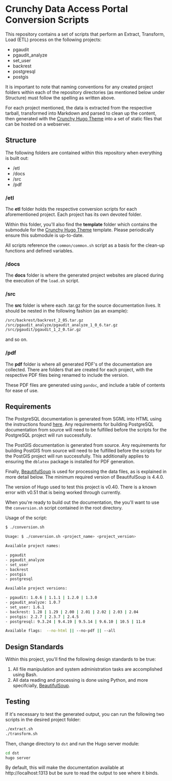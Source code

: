 # Crunchy Data Access Portal Conversion Scripts

This repository contains a set of scripts that perform an Extract, Transform, Load (ETL) process
on the following projects:

* pgaudit
* pgaudit_analyze
* set_user
* backrest
* postgresql
* postgis

It is important to note that naming conventions for any created project folders within each of the
repository directories (as mentioned below under Structure) must follow the spelling as written above.

For each project mentioned, the data is extracted from the respective tarball, transformed into
Markdown and parsed to clean up the content, then generated with the
[Crunchy Hugo Theme](https://github.com/CrunchyData/crunchy-hugo-theme) into a set of static
files that can be hosted on a webserver.

## Structure

The following folders are contained within this repository when everything is built out:

* /etl
* /docs
* /src
* /pdf

### /etl

The **etl** folder holds the respective conversion scripts for each aforementioned project. Each
project has its own devoted folder.

Within this folder, you'll also find the **template** folder which contains the submodule for the
[Crunchy Hugo Theme](https://github.com/CrunchyData/crunchy-hugo-theme) template. Please periodically
ensure this submodule is up-to-date.

All scripts reference the `common/common.sh` script as a basis for the clean-up functions and defined
variables.

### /docs

The **docs** folder is where the generated project websites are placed during the execution of the
`load.sh` script.

### /src

The **src** folder is where each .tar.gz for the source documentation lives. It should be nested in
the following fashion (as an example):

```sh
/src/backrest/backrest_2_05.tar.gz
/src/pgaudit_analyze/pgaudit_analyze_1_0_6.tar.gz
/src/pgaudit/pgaudit_1_2_0.tar.gz
```

and so on.

### /pdf

The **pdf** folder is where all generated PDF's of the documentation are collected. There are folders
that are created for each project, with the respective PDF files being renamed to include the version.

These PDF files are generated using `pandoc`, and include a table of contents for ease of use.

## Requirements

The PostgreSQL documentation is generated from SGML into HTML using the instructions
found [here](https://www.postgresql.org/docs/current/static/docguide.html). Any requirements for
building PostgreSQL documentation from source will need to be fulfilled before the scripts for the
PostgreSQL project will run successfully.

The PostGIS documentation is generated from source. Any requirements for building PostGIS from source 
will need to be fulfilled before the scripts for the PostGIS project will run successfully. This 
additionally applies to ensuring the `dblatex` package is installed for PDF generation.

Finally, [BeautifulSoup](https://www.crummy.com/software/BeautifulSoup/bs4/doc/) is used for processing 
the data files, as is explained in more detail below. The minimum required version of BeautifulSoup is 4.4.0.

The version of Hugo used to test this project is v0.40. There is a known error with v0.51 that is being worked through currently.

When you're ready to build out the documentation, the you'll want to use the `conversion.sh` script
contained in the root directory.

Usage of the script:

```sh
$ ./conversion.sh

Usage: $ ./conversion.sh <project_name> <project_version>

Available project names:

- pgaudit
- pgaudit_analyze
- set_user
- backrest
- postgis
- postgresql

Available project versions:

- pgaudit: 1.0.6 | 1.1.1 | 1.2.0 | 1.3.0
- pgaudit_analyze: 1.0.7
- set_user: 1.6.1
- backrest: 1.28 | 1.29 | 2.00 | 2.01 | 2.02 | 2.03 | 2.04
- postgis: 2.2.7 | 2.3.7 | 2.4.5
- postgresql: 9.3.24 | 9.4.19 | 9.5.14 | 9.6.10 | 10.5 | 11.0

Available flags:  --no-html || --no-pdf || --all
```

## Design Standards

Within this project, you'll find the following design standards to be true:

1) All file manipulation and system administration tasks are accomplished using Bash.
2) All data reading and processing is done using Python, and more specifcially, [BeautifulSoup](https://www.crummy.com/software/BeautifulSoup/bs4/doc/). 

## Testing

If it's necessary to test the generated output, you can run the following two scripts in the desired
project folder:

```sh
./extract.sh
./transform.sh
```

Then, change directory to `dst` and run the Hugo server module:

```sh
cd dst
hugo server
```

By default, this will make the documentation available at http://localhost:1313 but be sure to read
the output to see where it binds.
